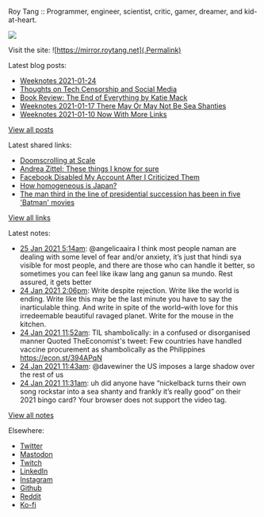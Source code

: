 Roy Tang :: Programmer, engineer, scientist, critic, gamer, dreamer, and kid-at-heart.

![](https://roytang.net/img/profile.jpg)

Visit the site: ![https://mirror.roytang.net](.Permalink)

Latest blog posts:
    

- [Weeknotes 2021-01-24](https://mirror.roytang.net/2021/01/weeknotes-2021-01-24/)
- [Thoughts on Tech Censorship and Social Media](https://mirror.roytang.net/2021/01/tech-censorship/)
- [Book Review: The End of Everything by Katie Mack](https://mirror.roytang.net/2021/01/book-review-the-end-of-everything-by-katie-mack/)
- [Weeknotes 2021-01-17 There May Or May Not Be Sea Shanties](https://mirror.roytang.net/2021/01/weeknotes-2021-01-17/)
- [Weeknotes 2021-01-10 Now With More Links](https://mirror.roytang.net/2021/01/weeknotes-2021-01-10/)

[View all posts](https://mirror.roytang.net/blog)

Latest shared links:
    

- [Doomscrolling at Scale](https://mirror.roytang.net/2021/01/doomscrolling-at-scale/)
- [Andrea Zittel: These things I know for sure](https://mirror.roytang.net/2021/01/andrea-zittel-these-things-i-know-for-sure/)
- [Facebook Disabled My Account After I Criticized Them](https://mirror.roytang.net/2021/01/facebook-disabled-my-account-after-i-criticized-them/)
- [How homogeneous is Japan?](https://mirror.roytang.net/2021/01/how-homogeneous-is-japan/)
- [The man third in the line of presidential succession has been in five &#39;Batman&#39; movies](https://mirror.roytang.net/2021/01/the-man-third-in-the-line-of-presidential-succession-has-been-in-five-batman-movies/)

[View all links](https://mirror.roytang.net/links)

Latest notes:
    

- [25 Jan 2021 5:14am](https://mirror.roytang.net/2021/01/1353571824806727680/): @angelicaaira I think most people naman are dealing with some level of fear and/or anxiety, it&rsquo;s just that hindi sya visible for most people, and there are those who can handle it better, so sometimes you can feel like ikaw lang ang ganun sa mundo. Rest assured, it gets better
- [24 Jan 2021 2:06pm](https://mirror.roytang.net/2021/01/1353343377157181443/): Write despite rejection. Write like the world is ending. Write like this may be the last minute you have to say the inarticulable thing. And write in spite of the world&ndash;with love for this irredeemable beautiful ravaged planet. Write for the mouse in the kitchen.
- [24 Jan 2021 11:52am](https://mirror.roytang.net/2021/01/1353309670799073285/): TIL shambolically: in a confused or disorganised manner
Quoted TheEconomist&#39;s tweet:   Few countries have handled vaccine procurement as shambolically as the Philippines https://econ.st/394APqN  
- [24 Jan 2021 11:43am](https://mirror.roytang.net/2021/01/1353307357166542851/): @davewiner the US imposes a large shadow over the rest of us
- [24 Jan 2021 11:31am](https://mirror.roytang.net/2021/01/1353304383803379712/): uh did anyone have “nickelback turns their own song rockstar into a sea shanty and frankly it’s really good” on their 2021 bingo card?
Your browser does not support the video tag.  

[View all notes](https://mirror.roytang.net/notes)

Elsewhere:

- [Twitter](https://twitter.com/roytang)
- [Mastodon](https://mastodon.technology/@roytang)
- [Twitch](https://twitch.tv/twitchyroy)
- [LinkedIn](https://www.linkedin.com/in/roytang)
- [Instagram](https://instagram.com/roytang0400)
- [Github](https://github.com/roytang)
- [Reddit](https://reddit.com/u/hungryroy)
- [Ko-fi](https://ko-fi.com/roytang)
